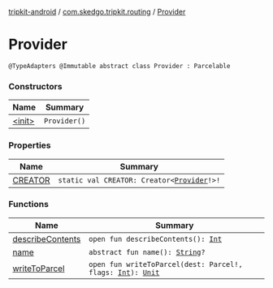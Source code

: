 [tripkit-android](../../index.md) / [com.skedgo.tripkit.routing](../index.md) / [Provider](./index.md)

# Provider

`@TypeAdapters @Immutable abstract class Provider : Parcelable`

### Constructors

| Name | Summary |
|---|---|
| [&lt;init&gt;](-init-.md) | `Provider()` |

### Properties

| Name | Summary |
|---|---|
| [CREATOR](-c-r-e-a-t-o-r.md) | `static val CREATOR: Creator<`[`Provider`](./index.md)`!>!` |

### Functions

| Name | Summary |
|---|---|
| [describeContents](describe-contents.md) | `open fun describeContents(): `[`Int`](https://kotlinlang.org/api/latest/jvm/stdlib/kotlin/-int/index.html) |
| [name](name.md) | `abstract fun name(): `[`String`](https://kotlinlang.org/api/latest/jvm/stdlib/kotlin/-string/index.html)`?` |
| [writeToParcel](write-to-parcel.md) | `open fun writeToParcel(dest: Parcel!, flags: `[`Int`](https://kotlinlang.org/api/latest/jvm/stdlib/kotlin/-int/index.html)`): `[`Unit`](https://kotlinlang.org/api/latest/jvm/stdlib/kotlin/-unit/index.html) |
